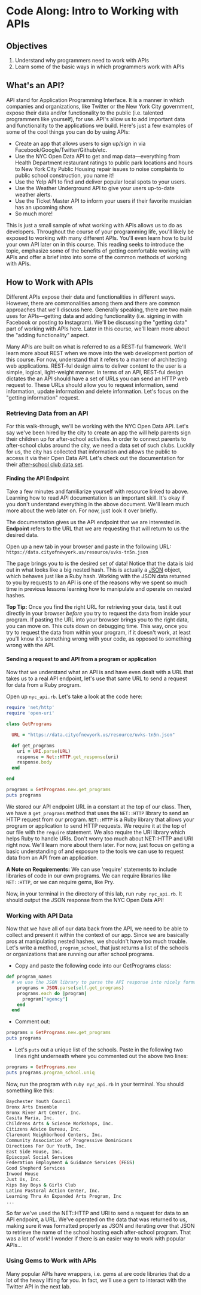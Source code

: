 # Code Along: Intro to Working with APIs

## Objectives

1. Understand why programmers need to work with APIs
2. Learn some of the basic ways in which programmers work with APIs

## What's an API?

API stand for Application Programming Interface. It is a manner in which companies and organizations, like Twitter or the New York City government, expose their data and/or functionality to the public (i.e. talented programmers like yourself), for use. API's allow us to add important data and functionality to the applications we build. Here's just a few examples of some of the cool things you can do by using APIs: 

* Create an app that allows users to sign up/sign in via Facebook/Google/Twitter/Github/etc. 
* Use the NYC Open Data API to get and map data––everything from Health Department restaurant ratings to public park locations and hours to New York City Public Housing repair issues to noise complaints to public school construction, you name it!
* Use the Yelp API to find and deliver popular local spots to your users. 
* Use the Weather Underground API to give your users up-to-date weather alerts. 
* Use the Ticket Master API to inform your users if their favorite musician has an upcoming show. 
* So much more!


This is just a small sample of what working with APIs allows us to do as developers. Throughout the course of your programming life, you'll likely be exposed to working with many different APIs. You'll even learn how to build your own API later on in this course. This reading seeks to introduce the topic, emphasize some of the benefits of getting comfortable working with APIs and offer a brief intro into some of the common methods of working with APIs. 

## How to Work with APIs

Different APIs expose their data and functionalities in different ways. However, there are commonalities among them and there are common approaches that we'll discuss here. Generally speaking, there are two main uses for APIs––getting data and adding functionality (i.e. signing in with Facebook or posting to Instagram). We'll be discussing the "getting data" part of working with APIs here. Later in this course, we'll learn more about the "adding functionality" aspect. 

Many APIs are built on what is referred to as a REST-ful framework. We'll learn more about REST when we move into the web development portion of this course. For now, understand that it refers to a manner of architecting web applications. REST-ful design aims to deliver content to the user is a simple, logical, light-weight manner. In terms of an API, REST-ful design dictates the an API should have a set of URLs you can send an HTTP web request to. These URLs should allow you to request information, send information, update information and delete information. Let's focus on the "getting information" request. 

### Retrieving Data from an API

For this walk-through, we'll be working with the NYC Open Data API. Let's say we've been hired by the city to create an app the will help parents sign their children up for after-school activities. In order to connect parents to after-school clubs around the city, we need a data set of such clubs. Luckily for us, the city has collected that information and allows the public to access it via their Open Data API. Let's check out the documentation for their [after-school club data set](http://dev.socrata.com/foundry/#/data.cityofnewyork.us/uvks-tn5n).

#### Finding the API Endpoint

Take a few minutes and familiarize yourself with resource linked to above. Learning how to read API documentation is an important skill. It's okay if you don't understand everything in the above document. We'll learn much more about the web later on. For now, just look it over briefly. 

The documentation gives us the API endpoint that we are interested in. **Endpoint** refers to the URL that we are requesting that will return to us the desired data. 

Open up a new tab in your browser and paste in the following URL:
`https://data.cityofnewyork.us/resource/uvks-tn5n.json`

The page brings you to is the desired set of data! Notice that the data is laid out in what looks like a big nested hash. This is actually a [JSON](http://json.org/) object, which behaves just like a Ruby hash. Working with the JSON data returned to you by requests to an API is one of the reasons why we spent so much time in previous lessons learning how to manipulate and operate on nested hashes. 

**Top Tip:** Once you find the right URL for retrieving your data, test it out directly in your browser *before* you try to request the data from inside your program. If pasting the URL into your browser brings you to the right data, you can move on. This cuts down on debugging time. This way, once you try to request the data from within your program, if it doesn't work, at least you'll know it's something wrong with your code, as opposed to something wrong with the API.

#### Sending a request to and API from a program or application

Now that we understand what an API is and have even dealt with a URL that takes us to a real API endpoint, let's use that same URL to send a request for data from a Ruby program. 

Open up `nyc_api.rb`. Let's take a look at the code here: 

```ruby
require 'net/http'
require 'open-uri'

class GetPrograms

  URL = "https://data.cityofnewyork.us/resource/uvks-tn5n.json"

  def get_programs
    uri = URI.parse(URL)
    response = Net::HTTP.get_response(uri)
    response.body
  end

end

programs = GetPrograms.new.get_programs
puts programs

```

We stored our API endpoint URL in a constant at the top of our class. Then, we have a `get_programs` method that uses the `NET::HTTP` library to send an HTTP request from our program. `NET::HTTP` is a Ruby library that allows your program or application to send HTTP requests. We require it at the top of our file with the `require` statement.  We also require the URI library which helps Ruby to handle URIs. Don't worry too much about NET::HTTP and URI right now. We'll learn more about them later. For now, just focus on getting a basic understanding of and exposure to the tools we can use to request data from an API from an application. 

**A Note on Requirements:** We can use 'require' statements to include libraries of code in our own programs. We can require libraries like `NET::HTTP`, or we can require gems, like Pry. 

Now, in your terminal in the directory of this lab, run `ruby nyc_api.rb`. It should output the JSON response from the NYC Open Data API!

### Working with API Data

Now that we have all of our data back from the API, we need to be able to collect and present it within the context of our app. Since we are basically pros at manipulating nested hashes, we shouldn't have too much trouble. Let's write a method, `program_school`, that just returns a list of the schools or organizations that are running our after school programs. 

* Copy and paste the following code into our GetPrograms class:

```ruby
def program_names
  # we use the JSON library to parse the API response into nicely formatted JSON
    programs = JSON.parse(self.get_programs)
    programs.each do |program|
      program["agency"]
    end
  end
```
*  Comment out: 

```ruby
programs = GetPrograms.new.get_programs
puts programs
```
* Let's `puts` out a unique list of the schools. Paste in the following two lines right underneath where you commented out the above two lines:


```ruby
programs = GetPrograms.new
puts programs.program_school.uniq
```

Now, run the program with `ruby nyc_api.rb` in your terminal. You should something like this: 

```bash
Baychester Youth Council
Bronx Arts Ensemble
Bronx River Art Center, Inc.
Casita Maria, Inc.
Childrens Arts & Science Workshops, Inc.
Citizens Advice Bureau, Inc.
Claremont Neighborhood Centers, Inc.
Community Association of Progressive Dominicans
Directions For Our Youth, Inc.
East Side House, Inc.
Episcopal Social Services
Federation Employment & Guidance Services (FEGS)
Good Shepherd Services
Inwood House
Just Us, Inc.
Kips Bay Boys & Girls Club
Latino Pastoral Action Center, Inc.
Learning Thru An Expanded Arts Program, Inc
...
```

So far we've used the NET::HTTP and URI to send a request for data to an API endpoint, a URL. We've operated on the data that was returned to us, making sure it was formatted properly as JSON and iterating over that JSON to retrieve the name of the school hosting each after-school program. That was a lot of work! I wonder if there is an easier way to work with popular APIs...

### Using Gems to Work with APIs

Many popular APIs have wrappers, i.e. gems at are code libraries that do a lot of the heavy lifting for you. In fact, we'll use a gem to interact with the Twitter API in the next lab. 












